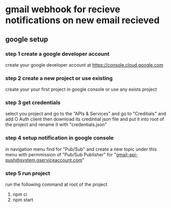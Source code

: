 # gmail webhook for recieve notifications on new email recieved

## google setup

### step 1 create a google developer account

create your google developer account at https://console.cloud.google.com

### step 2 create a new project or use existing

create your your first project in google console or use any exists project

### step 3 get credentials

select you project and go to the "APIs & Services" and go to "Creditials" and add O Auth client then download its credintial json file and put it into root of the project and rename it with "credentials.json"

### step 4 setup notification in google console

in navigation menu find for "Pub/Sub" and create a new topic under this menu with permmission of "Pub/Sub Publisher" for "gmail-api-push@system.gserviceaccount.com"

### step 5 run project

run the following command at root of the project

1. npm ci
2. npm start
